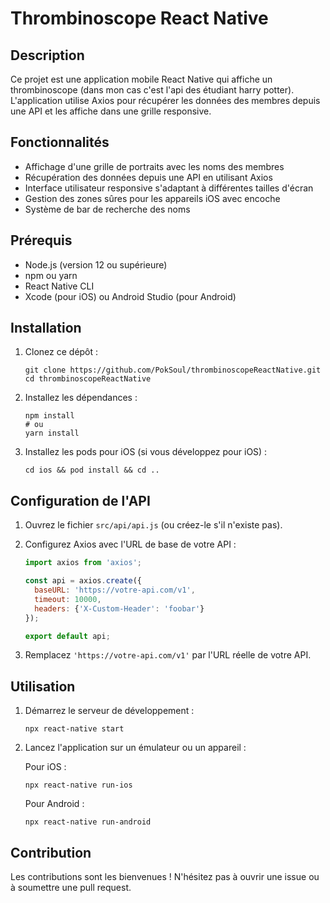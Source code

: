 # Thrombinoscope React Native

## Description

Ce projet est une application mobile React Native qui affiche un thrombinoscope (dans mon cas c'est l'api des étudiant harry potter). L'application utilise Axios pour récupérer les données des membres depuis une API et les affiche dans une grille responsive.

## Fonctionnalités

- Affichage d'une grille de portraits avec les noms des membres
- Récupération des données depuis une API en utilisant Axios
- Interface utilisateur responsive s'adaptant à différentes tailles d'écran
- Gestion des zones sûres pour les appareils iOS avec encoche
- Système de bar de recherche des noms

## Prérequis

- Node.js (version 12 ou supérieure)
- npm ou yarn
- React Native CLI
- Xcode (pour iOS) ou Android Studio (pour Android)

## Installation

1. Clonez ce dépôt :
   ```
   git clone https://github.com/PokSoul/thrombinoscopeReactNative.git
   cd thrombinoscopeReactNative
   ```

2. Installez les dépendances :
   ```
   npm install
   # ou
   yarn install
   ```

3. Installez les pods pour iOS (si vous développez pour iOS) :
   ```
   cd ios && pod install && cd ..
   ```

## Configuration de l'API

1. Ouvrez le fichier `src/api/api.js` (ou créez-le s'il n'existe pas).
2. Configurez Axios avec l'URL de base de votre API :

   ```javascript
   import axios from 'axios';

   const api = axios.create({
     baseURL: 'https://votre-api.com/v1',
     timeout: 10000,
     headers: {'X-Custom-Header': 'foobar'}
   });

   export default api;
   ```

3. Remplacez `'https://votre-api.com/v1'` par l'URL réelle de votre API.

## Utilisation

1. Démarrez le serveur de développement :
   ```
   npx react-native start
   ```

2. Lancez l'application sur un émulateur ou un appareil :
   
   Pour iOS :
   ```
   npx react-native run-ios
   ```
   
   Pour Android :
   ```
   npx react-native run-android
   ```



## Contribution

Les contributions sont les bienvenues ! N'hésitez pas à ouvrir une issue ou à soumettre une pull request.
